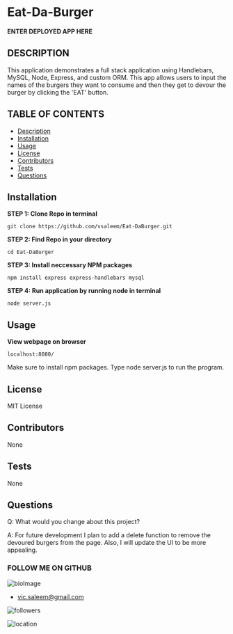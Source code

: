 
# Eat-Da-Burger
**ENTER DEPLOYED APP HERE**


## DESCRIPTION

This application demonstrates a full stack application using Handlebars, MySQL, Node, Express, and custom ORM. This app allows users to input the names of the burgers they want to consume and then they get to devour the burger by clicking the 'EAT' button.


## TABLE OF CONTENTS

* [Description](#Description)
* [Installation](#Installation)
* [Usage](#Usage)
* [License](#License)
* [Contributors](#Contributors)
* [Tests](#Tests)
* [Questions](#Questions)



## Installation

**STEP 1: Clone Repo in terminal**
```
git clone https://github.com/vsaleem/Eat-DaBurger.git 
```
**STEP 2: Find Repo in your directory**
```
cd Eat-DaBurger
```
**STEP 3: Install neccessary NPM packages**
```
npm install express express-handlebars mysql
```
**STEP 4: Run application by running node in terminal**
```
node server.js
```

## Usage

**View webpage on browser**
```
localhost:8080/
```
Make sure to install npm packages. Type node server.js to run the program.

## License

MIT License

## Contributors

None

## Tests

None


## Questions

Q: What would you change about this project?

A: For future development I plan to add a delete function to remove the devoured burgers from the page. Also, I will update the UI to be more appealing.


  ### FOLLOW ME ON GITHUB
  ![bioImage](https://avatars0.githubusercontent.com/u/59583325?v=4&s=200)
  * vic.saleem@gmail.com

  ![followers](https://img.shields.io/badge/Followers-10-success) 
  
  ![location](https://img.shields.io/badge/Location-Baltimore_Maryland-ff69b4) 

   


